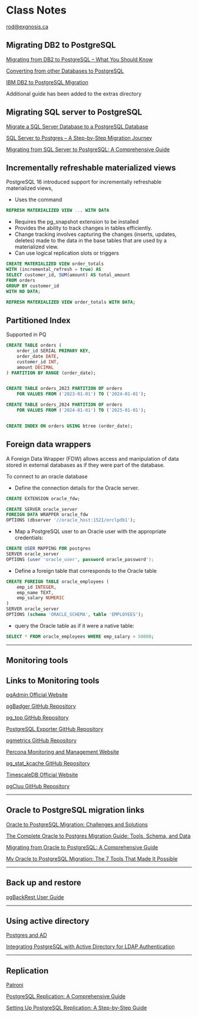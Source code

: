 # Class Notes

rod@exgnosis.ca

## Migrating DB2 to PostgreSQL

[Migrating from DB2 to PostgreSQL – What You Should Know](https://severalnines.com/blog/migrating-db2-postgresql-what-you-should-know/)

[Converting from other Databases to PostgreSQL](https://wiki.postgresql.org/wiki/Converting_from_other_Databases_to_PostgreSQL)

[IBM DB2 to PostgreSQL Migration](http://www.sqlines.com/db2-to-postgresql)

Additional guide has been added to the extras directory

## Migrating SQL server to PostgreSQL

[Migrate a SQL Server Database to a PostgreSQL Database](https://www.mssqltips.com/sqlservertip/8039/migrate-a-sql-server-database-to-a-postgresql-database/)

[SQL Server to Postgres – A Step-by-Step Migration Journey](https://bryteflow.com/sql-server-vs-postgres-how-to-migrate-sql-to-postgresql/)

[Migrating from SQL Server to PostgreSQL: A Comprehensive Guide](https://pradeepl.com/blog/migrating-from-sql-server-to-postgresql/)


    

## Incrementally refreshable materialized views

PostgreSQL 16 introduced support for incrementally refreshable materialized views,
- Uses the command
```sql 
REFRESH MATERIALIZED VIEW ... WITH DATA
```

- Requires the pg_snapshot extension to be installed
- Provides the ability to track changes in tables efficiently. 
- Change tracking involves capturing the changes (inserts, updates, deletes) made to the data in the base tables that are used by a materialized view. 
- Can use logical replication slots or triggers

```sql
CREATE MATERIALIZED VIEW order_totals 
WITH (incremental_refresh = true) AS
SELECT customer_id, SUM(amount) AS total_amount
FROM orders
GROUP BY customer_id
WITH NO DATA;

REFRESH MATERIALIZED VIEW order_totals WITH DATA;

```

## Partitioned Index

Supported in PQ

```sql
CREATE TABLE orders (
    order_id SERIAL PRIMARY KEY,
    order_date DATE,
    customer_id INT,
    amount DECIMAL
) PARTITION BY RANGE (order_date);


CREATE TABLE orders_2023 PARTITION OF orders
    FOR VALUES FROM ('2023-01-01') TO ('2024-01-01');

CREATE TABLE orders_2024 PARTITION OF orders
    FOR VALUES FROM ('2024-01-01') TO ('2025-01-01');


CREATE INDEX ON orders USING btree (order_date);

```

## Foreign data wrappers

A Foreign Data Wrapper (FDW) allows access and manipulation of data stored in external databases as if they were part of the database. 

To connect to an oracle database

- Define the connection details for the Oracle server. 

```sql
CREATE EXTENSION oracle_fdw;

CREATE SERVER oracle_server
FOREIGN DATA WRAPPER oracle_fdw
OPTIONS (dbserver '//oracle_host:1521/orclpdb1');
```

- Map a PostgreSQL user to an Oracle user with the appropriate credentials:

```sql
CREATE USER MAPPING FOR postgres
SERVER oracle_server
OPTIONS (user 'oracle_user', password oracle_password');
```

- Define a foreign table that corresponds to the Oracle table

```sql
CREATE FOREIGN TABLE oracle_employees (
    emp_id INTEGER,
    emp_name TEXT,
    emp_salary NUMERIC
)
SERVER oracle_server
OPTIONS (schema 'ORACLE_SCHEMA', table 'EMPLOYEES');
```

- query the Oracle table as if it were a native table:

```sql
SELECT * FROM oracle_employees WHERE emp_salary > 50000;
```

---

## Monitoring tools

## Links to Monitoring tools

[pgAdmin Official Website](https://www.pgadmin.org/)

[pgBadger GitHub Repository](https://github.com/darold/pgbadger)

[pg_top GitHub Repository](https://github.com/markwkm/pg_top)

[PostgreSQL Exporter GitHub Repository](https://github.com/prometheus-community/postgres_exporter)

[pgmetrics GitHub Repository](https://github.com/rapidloop/pgmetrics)

[Percona Monitoring and Management Website](https://www.percona.com/software/database-tools/percona-monitoring-and-management)

[pg_stat_kcache GitHub Repository](https://github.com/powa-team/pg_stat_kcache)

[TimescaleDB Official Website](https://www.timescale.com/)

[pgCluu GitHub Repository](https://github.com/darold/pgcluu)

---

## Oracle to PostgreSQL migration links

[Oracle to PostgreSQL Migration: Challenges and Solutions](https://dataengineeracademy.com/blog/oracle-to-postgresql-migration-challenges-and-solutions/)

[The Complete Oracle to Postgres Migration Guide: Tools, Schema, and Data](https://www.enterprisedb.com/blog/the-complete-oracle-to-postgresql-migration-guide-tutorial-move-convert-database-oracle-alternative)

[Migrating from Oracle to PostgreSQL: A Comprehensive Guide](https://dev.to/pawnsapprentice/migrating-from-oracle-to-postgresql-a-comprehensive-guide-5e8i)

[My Oracle to PostgreSQL Migration: The 7 Tools That Made It Possible](https://www.eversql.com/my-oracle-to-postgresql-migration-the-7-tools-that-made-it-possible/)

---
## Back up and restore

[pgBackRest User Guide](https://pgbackrest.org/user-guide.html)

---

## Using active directory

[Postgres and AD](https://www.strongdm.com/blog/connecting-postgres-to-active-directory-for-authentication)

[Integrating PostgreSQL with Active Directory for LDAP Authentication](https://medium.com/@kemalozz/integrating-postgresql-with-active-directory-for-ldap-authentication-360526dfdb25)

---

## Replication

[Patroni](https://patroni.readthedocs.io/en/latest/)

[PostgreSQL Replication: A Comprehensive Guide](https://kinsta.com/blog/postgresql-replication/)

[Setting Up PostgreSQL Replication: A Step-by-Step Guide](https://medium.com/@umairhassan27/setting-up-postgresql-replication-on-slave-server-a-step-by-step-guide-1ff36bb9a47f)



